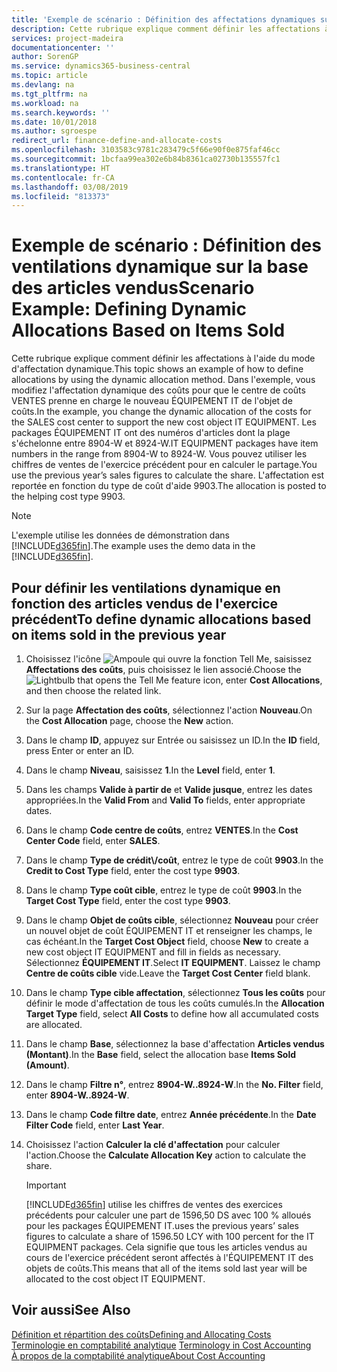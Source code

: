 ```yaml
---
title: 'Exemple de scénario : Définition des affectations dynamiques sur la base des articles vendus | Microsoft Docs'
description: Cette rubrique explique comment définir les affectations à l'aide du mode d'affectation dynamique.
services: project-madeira
documentationcenter: ''
author: SorenGP
ms.service: dynamics365-business-central
ms.topic: article
ms.devlang: na
ms.tgt_pltfrm: na
ms.workload: na
ms.search.keywords: ''
ms.date: 10/01/2018
ms.author: sgroespe
redirect_url: finance-define-and-allocate-costs
ms.openlocfilehash: 3103583c9781c283479c5f66e90f0e875faf46cc
ms.sourcegitcommit: 1bcfaa99ea302e6b84b8361ca02730b135557fc1
ms.translationtype: HT
ms.contentlocale: fr-CA
ms.lasthandoff: 03/08/2019
ms.locfileid: "813373"
---
```

# <a name="scenario-example-defining-dynamic-allocations-based-on-items-sold"></a><span data-ttu-id="150e1-103">Exemple de scénario : Définition des ventilations dynamique sur la base des articles vendus</span><span class="sxs-lookup"><span data-stu-id="150e1-103">Scenario Example: Defining Dynamic Allocations Based on Items Sold</span></span>
<span data-ttu-id="150e1-104">Cette rubrique explique comment définir les affectations à l'aide du mode d'affectation dynamique.</span><span class="sxs-lookup"><span data-stu-id="150e1-104">This topic shows an example of how to define allocations by using the dynamic allocation method.</span></span> <span data-ttu-id="150e1-105">Dans l'exemple, vous modifiez l'affectation dynamique des coûts pour que le centre de coûts VENTES prenne en charge le nouveau ÉQUIPEMENT IT de l'objet de coûts.</span><span class="sxs-lookup"><span data-stu-id="150e1-105">In the example, you change the dynamic allocation of the costs for the SALES cost center to support the new cost object IT EQUIPMENT.</span></span> <span data-ttu-id="150e1-106">Les packages ÉQUIPEMENT IT ont des numéros d'articles dont la plage s'échelonne entre 8904-W et 8924-W.</span><span class="sxs-lookup"><span data-stu-id="150e1-106">IT EQUIPMENT packages have item numbers in the range from 8904-W to 8924-W.</span></span> <span data-ttu-id="150e1-107">Vous pouvez utiliser les chiffres de ventes de l'exercice précédent pour en calculer le partage.</span><span class="sxs-lookup"><span data-stu-id="150e1-107">You use the previous year’s sales figures to calculate the share.</span></span> <span data-ttu-id="150e1-108">L'affectation est reportée en fonction du type de coût d'aide 9903.</span><span class="sxs-lookup"><span data-stu-id="150e1-108">The allocation is posted to the helping cost type 9903.</span></span>  

> [!NOTE]  
>  <span data-ttu-id="150e1-109">L'exemple utilise les données de démonstration dans [!INCLUDE[d365fin](includes/d365fin_md.md)].</span><span class="sxs-lookup"><span data-stu-id="150e1-109">The example uses the demo data in the [!INCLUDE[d365fin](includes/d365fin_md.md)].</span></span>  

## <a name="to-define-dynamic-allocations-based-on-items-sold-in-the-previous-year"></a><span data-ttu-id="150e1-110">Pour définir les ventilations dynamique en fonction des articles vendus de l'exercice précédent</span><span class="sxs-lookup"><span data-stu-id="150e1-110">To define dynamic allocations based on items sold in the previous year</span></span>  

1.  <span data-ttu-id="150e1-111">Choisissez l'icône ![Ampoule qui ouvre la fonction Tell Me](media/ui-search/search_small.png "Dites-moi ce que vous voulez faire"), saisissez **Affectations des coûts**, puis choisissez le lien associé.</span><span class="sxs-lookup"><span data-stu-id="150e1-111">Choose the ![Lightbulb that opens the Tell Me feature](media/ui-search/search_small.png "Tell me what you want to do") icon, enter **Cost Allocations**, and then choose the related link.</span></span>  
2.  <span data-ttu-id="150e1-112">Sur la page **Affectation des coûts**, sélectionnez l'action **Nouveau**.</span><span class="sxs-lookup"><span data-stu-id="150e1-112">On the **Cost Allocation** page, choose the **New** action.</span></span>  
3.  <span data-ttu-id="150e1-113">Dans le champ **ID**, appuyez sur Entrée ou saisissez un ID.</span><span class="sxs-lookup"><span data-stu-id="150e1-113">In the **ID** field, press Enter or enter an ID.</span></span>  
4.  <span data-ttu-id="150e1-114">Dans le champ **Niveau**, saisissez **1**.</span><span class="sxs-lookup"><span data-stu-id="150e1-114">In the **Level** field, enter **1**.</span></span>  
5.  <span data-ttu-id="150e1-115">Dans les champs **Valide à partir de** et **Valide jusque**, entrez les dates appropriées.</span><span class="sxs-lookup"><span data-stu-id="150e1-115">In the **Valid From** and **Valid To** fields, enter appropriate dates.</span></span>  
6.  <span data-ttu-id="150e1-116">Dans le champ **Code centre de coûts**, entrez **VENTES**.</span><span class="sxs-lookup"><span data-stu-id="150e1-116">In the **Cost Center Code** field, enter **SALES**.</span></span>  
7.  <span data-ttu-id="150e1-117">Dans le champ **Type de crédit\\\/coût**, entrez le type de coût **9903**.</span><span class="sxs-lookup"><span data-stu-id="150e1-117">In the **Credit to Cost Type** field, enter the cost type **9903**.</span></span>  
8.  <span data-ttu-id="150e1-118">Dans le champ **Type coût cible**, entrez le type de coût **9903**.</span><span class="sxs-lookup"><span data-stu-id="150e1-118">In the **Target Cost Type** field, enter the cost type **9903**.</span></span>  
9. <span data-ttu-id="150e1-119">Dans le champ **Objet de coûts cible**, sélectionnez **Nouveau** pour créer un nouvel objet de coût ÉQUIPEMENT IT et renseigner les champs, le cas échéant.</span><span class="sxs-lookup"><span data-stu-id="150e1-119">In the **Target Cost Object** field, choose **New** to create a new cost object IT EQUIPMENT and fill in fields as necessary.</span></span> <span data-ttu-id="150e1-120">Sélectionnez **ÉQUIPEMENT IT**.</span><span class="sxs-lookup"><span data-stu-id="150e1-120">Select **IT EQUIPMENT**.</span></span> <span data-ttu-id="150e1-121">Laissez le champ **Centre de coûts cible** vide.</span><span class="sxs-lookup"><span data-stu-id="150e1-121">Leave the **Target Cost Center** field blank.</span></span>  
10. <span data-ttu-id="150e1-122">Dans le champ **Type cible affectation**, sélectionnez **Tous les coûts** pour définir le mode d'affectation de tous les coûts cumulés.</span><span class="sxs-lookup"><span data-stu-id="150e1-122">In the **Allocation Target Type** field, select **All Costs** to define how all accumulated costs are allocated.</span></span>  
11. <span data-ttu-id="150e1-123">Dans le champ **Base**, sélectionnez la base d'affectation **Articles vendus (Montant)**.</span><span class="sxs-lookup"><span data-stu-id="150e1-123">In the **Base** field, select the allocation base **Items Sold (Amount)**.</span></span>  
12. <span data-ttu-id="150e1-124">Dans le champ **Filtre n°**, entrez **8904-W..8924-W**.</span><span class="sxs-lookup"><span data-stu-id="150e1-124">In the **No. Filter** field, enter **8904-W..8924-W**.</span></span>  
13. <span data-ttu-id="150e1-125">Dans le champ **Code filtre date**, entrez **Année précédente**.</span><span class="sxs-lookup"><span data-stu-id="150e1-125">In the **Date Filter Code** field, enter **Last Year**.</span></span>  
14. <span data-ttu-id="150e1-126">Choisissez l'action **Calculer la clé d'affectation** pour calculer l'action.</span><span class="sxs-lookup"><span data-stu-id="150e1-126">Choose the **Calculate Allocation Key** action to calculate the share.</span></span>  

    > [!IMPORTANT]  
    >  [!INCLUDE[d365fin](includes/d365fin_md.md)] <span data-ttu-id="150e1-127">utilise les chiffres de ventes des exercices précédents pour calculer une part de 1596,50 DS avec 100 % alloués pour les packages ÉQUIPEMENT IT.</span><span class="sxs-lookup"><span data-stu-id="150e1-127">uses the previous years’ sales figures to calculate a share of 1596.50 LCY with 100 percent for the IT EQUIPMENT packages.</span></span> <span data-ttu-id="150e1-128">Cela signifie que tous les articles vendus au cours de l'exercice précédent seront affectés à l'ÉQUIPEMENT IT des objets de coûts.</span><span class="sxs-lookup"><span data-stu-id="150e1-128">This means that all of the items sold last year will be allocated to the cost object IT EQUIPMENT.</span></span>  

## <a name="see-also"></a><span data-ttu-id="150e1-129">Voir aussi</span><span class="sxs-lookup"><span data-stu-id="150e1-129">See Also</span></span>  
[<span data-ttu-id="150e1-130">Définition et répartition des coûts</span><span class="sxs-lookup"><span data-stu-id="150e1-130">Defining and Allocating Costs</span></span>](finance-define-and-allocate-costs.md)  
<span data-ttu-id="150e1-131">[Terminologie en comptabilité analytique](finance-terminology-in-cost-accounting.md) </span><span class="sxs-lookup"><span data-stu-id="150e1-131">[Terminology in Cost Accounting](finance-terminology-in-cost-accounting.md) </span></span>  
[<span data-ttu-id="150e1-132">À propos de la comptabilité analytique</span><span class="sxs-lookup"><span data-stu-id="150e1-132">About Cost Accounting</span></span>](finance-about-cost-accounting.md)
